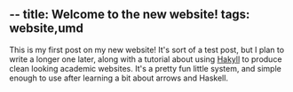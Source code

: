 --
title: Welcome to the new website!
tags: website,umd
--

This is my first post on my new website!  It's sort of a test post,
but I plan to write a longer one later, along with a tutorial about
using [Hakyll](http://jaspervdj.be/hakyll/) to produce clean looking
academic websites.  It's a pretty fun little system, and simple enough
to use after learning a bit about arrows and Haskell.

